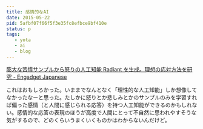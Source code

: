 ```yaml
---
title: 感情的なAI
date: 2015-05-22
pid: 5afbf07f66f5f3e35fc8efbce9bf410e
status: p
tags:
   - yota
   - ai
   - blog
---
```


[膨大な苦情サンプルから怒りの人工知能 Radiant を生成。理想の応対方法を研究 - Engadget Japanese][1]

これはおもしろかった。いままでなんとなく「理性的な人工知能」しか想像してなかったなーと思った。たしかに怒りとか悲しみとかのサンプルのみを学習すれば偏った感情（と人間に感じられる応答）を持つ人工知能ができるのかもしれない。感情的な応答の表現のほうが高度で人間にとって不自然に思われやすそうな気がするので、どのくらいうまくいくものかはわからないんだけど。

[1]:	http://japanese.engadget.com/2015/05/19/radiant/